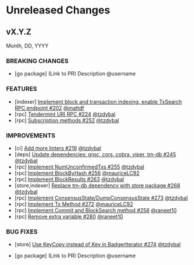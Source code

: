 # Unreleased Changes

## vX.Y.Z

Month, DD, YYYY

### BREAKING CHANGES

- [go package] (Link to PR) Description @username

### FEATURES

- [indexer] [Implement block and transaction indexing, enable TxSearch RPC endpoint #202](https://github.com/celestiaorg/optimint/pull/202) [@mattdf](https://github.com/mattdf)
- [rpc] [Tendermint URI RPC #224](https://github.com/celestiaorg/optimint/pull/224) [@tzdybal](https://github.com/tzdybal/)
- [rpc] [Subscription methods #252](https://github.com/celestiaorg/optimint/pull/252) [@tzdybal](https://github.com/tzdybal/)

### IMPROVEMENTS

- [ci] [Add more linters #219](https://github.com/celestiaorg/optimint/pull/219) [@tzdybal](https://github.com/tzdybal/)
- [deps] [Update dependencies: grpc, cors, cobra, viper, tm-db #245](https://github.com/celestiaorg/optimint/pull/245) [@tzdybal](https://github.com/tzdybal/)
- [rpc] [Implement NumUnconfirmedTxs #255](https://github.com/celestiaorg/optimint/pull/255) [@tzdybal](https://github.com/tzdybal/)
- [rpc] [Implement BlockByHash #256](https://github.com/celestiaorg/optimint/pull/256) [@mauriceLC92](https://github.com/mauriceLC92)
- [rpc] [Implement BlockResults #263](https://github.com/celestiaorg/optimint/pull/263) [@tzdybal](https://github.com/tzdybal/)
- [store,indexer] [Replace tm-db dependency with store package #268](https://github.com/celestiaorg/optimint/pull/268) [@tzdybal](https://github.com/tzdybal/)
- [rpc] [Implement ConsensusState/DumpConsensusState #273](https://github.com/celestiaorg/optimint/pull/273) [@tzdybal](https://github.com/tzdybal/)
- [rpc] [Implement Tx Method #272](https://github.com/celestiaorg/optimint/pull/272) [@mauriceLC92](https://github.com/mauriceLC92)
- [rpc] [Implement Commit and BlockSearch method #258](https://github.com/celestiaorg/optimint/pull/258) [@raneet10](https://github.com/Raneet10/)
- [rpc] [Remove extra variable #280](https://github.com/celestiaorg/optimint/pull/280) [@raneet10](https://github.com/Raneet10/)

### BUG FIXES

- [store] [Use KeyCopy instead of Key in BadgerIterator #274](https://github.com/celestiaorg/optimint/pull/274) [@tzdybal](https://github.com/tzdybal/)

- [go package] (Link to PR) Description @username
